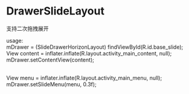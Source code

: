 # DrawerSlideLayout
支持二次拖拽展开

usage:
<br>
mDrawer = (SlideDrawerHorizonLayout) findViewById(R.id.base_slide);
<br>
View content = inflater.inflate(R.layout.activity_main_content, null);
<br>
mDrawer.setContentView(content);

<br>
View menu = inflater.inflate(R.layout.activity_main_menu, null);
<br>
mDrawer.setSlideMenu(menu, 0.3f);
<br>

